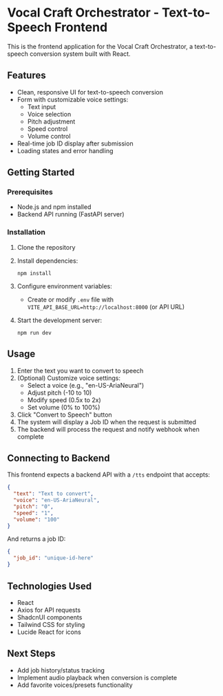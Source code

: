 
# Vocal Craft Orchestrator - Text-to-Speech Frontend

This is the frontend application for the Vocal Craft Orchestrator, a text-to-speech conversion system built with React.

## Features

- Clean, responsive UI for text-to-speech conversion
- Form with customizable voice settings:
  - Text input
  - Voice selection
  - Pitch adjustment
  - Speed control
  - Volume control
- Real-time job ID display after submission
- Loading states and error handling

## Getting Started

### Prerequisites

- Node.js and npm installed
- Backend API running (FastAPI server)

### Installation

1. Clone the repository
2. Install dependencies:
   ```
   npm install
   ```
3. Configure environment variables:
   - Create or modify `.env` file with `VITE_API_BASE_URL=http://localhost:8000` (or API URL)

4. Start the development server:
   ```
   npm run dev
   ```

## Usage

1. Enter the text you want to convert to speech
2. (Optional) Customize voice settings:
   - Select a voice (e.g., "en-US-AriaNeural")
   - Adjust pitch (-10 to 10)
   - Modify speed (0.5x to 2x)
   - Set volume (0% to 100%)
3. Click "Convert to Speech" button
4. The system will display a Job ID when the request is submitted
5. The backend will process the request and notify webhook when complete

## Connecting to Backend

This frontend expects a backend API with a `/tts` endpoint that accepts:

```json
{
  "text": "Text to convert",
  "voice": "en-US-AriaNeural",
  "pitch": "0",
  "speed": "1",
  "volume": "100"
}
```

And returns a job ID:

```json
{
  "job_id": "unique-id-here"
}
```

## Technologies Used

- React
- Axios for API requests
- ShadcnUI components
- Tailwind CSS for styling
- Lucide React for icons

## Next Steps

- Add job history/status tracking
- Implement audio playback when conversion is complete
- Add favorite voices/presets functionality
